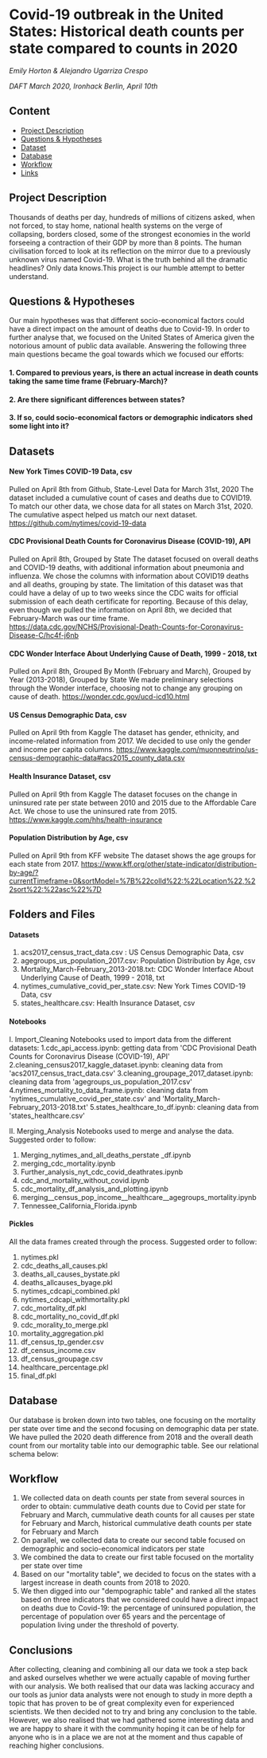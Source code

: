 # Covid-19 outbreak in the United States: Historical death counts per state compared to counts in 2020
*Emily Horton & Alejandro Ugarriza Crespo*

*DAFT March 2020, Ironhack Berlin, April 10th*

## Content
- [Project Description](#project-description)
- [Questions & Hypotheses](#questions-hypotheses)
- [Dataset](#dataset)
- [Database](#database)
- [Workflow](#workflow)
- [Links](#links)

## Project Description
Thousands of deaths per day, hundreds of millions of citizens asked, when not forced, to stay home, national health systems on the verge of collapsing, borders closed, some of the strongest economies in the world forseeing a contraction of their GDP by more than 8 points. The human civilisation forced to look at its reflection on the mirror due to a previously unknown virus named Covid-19.
What is the truth behind all the dramatic headlines? Only data knows.This project is our humble attempt to better understand.

## Questions & Hypotheses
Our main hypotheses was that different socio-economical factors could have a direct impact on the amount of deaths due to Covid-19. In order to further analyse that, we focused on the United States of America given the notorious amount of public data available. Answering the following three main questions became the goal towards which we focused our efforts:
#### 1. Compared to previous years, is there an actual increase in death counts taking the same time frame (February-March)?
#### 2. Are there significant differences between states?
#### 3. If so, could socio-economical factors or demographic indicators shed some light into it?

## Datasets
#### New York Times COVID-19 Data, csv
Pulled on April 8th from Github, State-Level Data for March 31st, 2020
The dataset included a cumulative count of cases and deaths due to COVID19. To match our other data, we chose data for all states on March 31st, 2020. The cumulative aspect helped us match our next dataset. 
https://github.com/nytimes/covid-19-data

#### CDC Provisional Death Counts for Coronavirus Disease (COVID-19), API
Pulled on April 8th, Grouped by State 
The dataset focused on overall deaths and COVID-19 deaths, with additional information about pneumonia and influenza. We chose the columns with information about COVID19 deaths and all deaths, grouping by state. 
The limitation of this dataset was that could have a delay of up to two weeks since the CDC waits for official submission of each death certificate for reporting. Because of this delay, even though we pulled the information on April 8th, we decided that February-March was our time frame.
https://data.cdc.gov/NCHS/Provisional-Death-Counts-for-Coronavirus-Disease-C/hc4f-j6nb

#### CDC Wonder Interface About Underlying Cause of Death, 1999 - 2018, txt
Pulled on April 8th, Grouped By Month (February and March), Grouped by Year (2013-2018), Grouped by State
We made preliminary selections through the Wonder interface, choosing not to change any grouping on cause of death. 
https://wonder.cdc.gov/ucd-icd10.html

#### US Census Demographic Data, csv
Pulled on April 9th from Kaggle
The dataset has gender, ethnicity, and income-related information from 2017. We decided to use only the gender and income per capita columns. 
https://www.kaggle.com/muonneutrino/us-census-demographic-data#acs2015_county_data.csv

#### Health Insurance Dataset, csv
Pulled on April 9th from Kaggle
The dataset focuses on the change in uninsured rate per state between 2010 and 2015 due to the Affordable Care Act. We chose to use the uninsured rate from 2015. 
https://www.kaggle.com/hhs/health-insurance

#### Population Distribution by Age, csv
Pulled on April 9th from KFF website
The dataset shows the age groups for each state from 2017. 
https://www.kff.org/other/state-indicator/distribution-by-age/?currentTimeframe=0&sortModel=%7B%22colId%22:%22Location%22,%22sort%22:%22asc%22%7D

## Folders and Files
#### Datasets
   1. acs2017_census_tract_data.csv : US Census Demographic Data, csv
   2. agegroups_us_population_2017.csv: Population Distribution by Age, csv
   3. Mortality_March-February_2013-2018.txt: CDC Wonder Interface About Underlying Cause of Death, 1999 - 2018, txt
   4. nytimes_cumulative_covid_per_state.csv: New York Times COVID-19 Data, csv
   5. states_healthcare.csv: Health Insurance Dataset, csv
    
#### Notebooks
   I. Import_Cleaning
   Notebooks used to import data from the different datasets:
   1.cdc_api_access.ipynb: getting data from 'CDC Provisional Death Counts for Coronavirus Disease (COVID-19), API'
   2.cleaning_census2017_kaggle_dataset.ipynb: cleaning data from 'acs2017_census_tract_data.csv'
   3.cleaning_groupage_2017_dataset.ipynb: cleaning data from 'agegroups_us_population_2017.csv'
   4.nytimes_mortality_to_data_frame.ipynb: cleaning data from 'nytimes_cumulative_covid_per_state.csv' and 'Mortality_March-              February_2013-2018.txt'
   5.states_healthcare_to_df.ipynb: cleaning data from 'states_healthcare.csv'
        
   II. Merging_Analysis
   Notebooks used to merge and analyse the data. Suggested order to follow:
   1. Merging_nytimes_and_all_deaths_perstate _df.ipynb
   2. merging_cdc_mortality.ipynb
   3. Further_analysis_nyt_cdc_covid_deathrates.ipynb
   4. cdc_and_mortality_without_covid.ipynb
   5. cdc_mortality_df_analysis_and_plotting.ipynb
   6. merging__census_pop_income__healthcare__agegroups_mortality.ipynb
   7. Tennessee_California_Florida.ipynb
     
#### Pickles
   All the data frames created through the process. Suggested order to follow:
   1. nytimes.pkl
   2. cdc_deaths_all_causes.pkl
   3. deaths_all_causes_bystate.pkl
   4. deaths_allcauses_byage.pkl
   5. nytimes_cdcapi_combined.pkl
   6. nytimes_cdcapi_withmortality.pkl
   7. cdc_mortality_df.pkl
   8. cdc_mortality_no_covid_df.pkl
   9. cdc_morality_to_merge.pkl
   10. mortality_aggregation.pkl
   11. df_census_tp_gender.csv
   12. df_census_income.csv
   13. df_census_groupage.csv
   14. healthcare_percentage.pkl
   15. final_df.pkl
    


## Database
Our database is broken down into two tables, one focusing on the mortality per state over time and the second focusing on demographic data per state. We have pulled the 2020 death difference from 2018 and the overall death count from our mortality table into our demographic table. See our relational schema below:

## Workflow
1. We collected data on death counts per state from several sources in order to obtain: cummulative death counts due to Covid per state for February and March, cummulative death counts for all causes per state for February and March, historical cummulative death counts per state for February and March
2. On parallel, we collected data to create our second table focused on demographic and socio-economical indicators per state
3. We combined the data to create our first table focused on the mortality per state over time
4. Based on our "mortality table", we decided to focus on the states with a largest increase in death counts from 2018 to 2020.
5. We then digged into our "dempographic table" and ranked all the states based on three indicators that we considered could have a direct impact on deaths due to Covid-19: the percentage of uninsured population, the percentage of population over 65 years and the percentage of population living under the threshold of poverty.

## Conclusions
After collecting, cleaning and combining all our data we took a step back and asked ourselves whether we were actually capable of moving further with our analysis. We both realised that our data was lacking accuracy and our tools as junior data analysts were not enough to study in more depth a topic that has proven to be of great complexity even for experienced scientists.
We then decided not to try and bring any conclusion to the table.
However, we also realised that we had gathered some interesting data and we are happy to share it with the community hoping it can be of help for anyone who is in a place we are not at the moment and thus capable of reaching higher conclusions.



